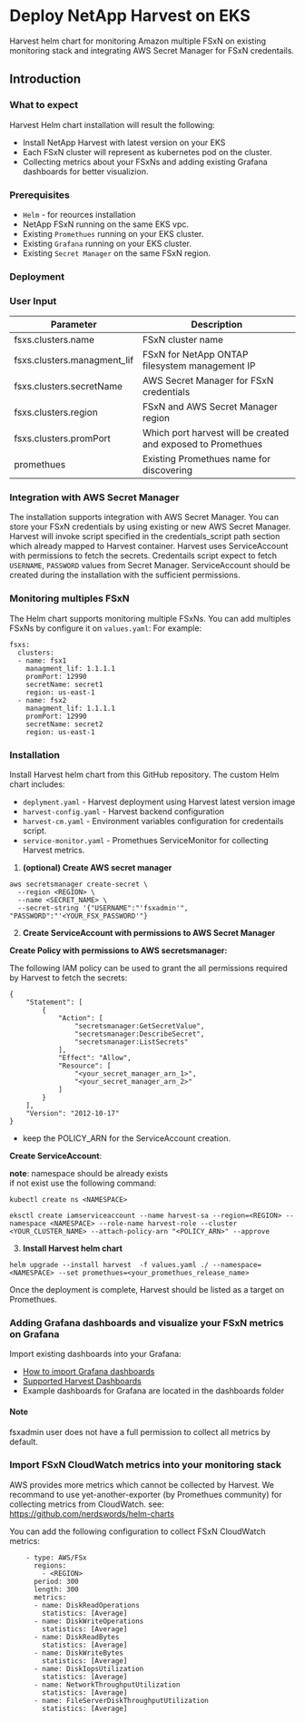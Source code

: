# Deploy NetApp Harvest on EKS 

Harvest helm chart for monitoring Amazon multiple FSxN on existing monitoring stack and integrating AWS Secret Manager for FSxN credentails.



## Introduction

### What to expect

Harvest Helm chart installation will result the following:
* Install NetApp Harvest with latest version on your EKS
* Each FSxN cluster will represent as kubernetes pod on the cluster.
* Collecting metrics about your FSxNs and adding existing Grafana dashboards for better visualizion.

### Prerequisites
* `Helm` - for reources installation
* NetApp FSxN running on the same EKS vpc.
* Existing `Promethues` running on your EKS cluster.
* Existing `Grafana` running on your EKS cluster.
* Existing `Secret Manager` on the same FSxN region.


### Deployment
### User Input

Parameter | Description | 
--- | --- | 
fsxs.clusters.name | FSxN cluster name | 
fsxs.clusters.managment_lif | FSxN for NetApp ONTAP filesystem management IP |
fsxs.clusters.secretName | AWS Secret Manager for FSxN credentials |
fsxs.clusters.region | FSxN and AWS Secret Manager region |
fsxs.clusters.promPort | Which port harvest will be created and exposed to Promethues |
promethues | Existing Promethues name for discovering |

### Integration with AWS Secret Manager

The installation supports integration with AWS Secret Manager. You can store your FSxN credentials by using existing or new AWS Secret Manager. 
Harvest will invoke script specified in the credentials_script path section which already mapped to Harvest container.
Harvest uses ServiceAccount with permissions to fetch the secrets. 
Credentails script expect to fetch `USERNAME`, `PASSWORD` values from Secret Manager.
ServiceAccount should be created during the installation with the sufficient permissions. 


### Monitoring multiples FSxN

The Helm chart supports monitoring multiple FSxNs.
You can add multiples FSxNs by configure it on `values.yaml`:
For example: 
```
fsxs:
  clusters:
  - name: fsx1
    managment_lif: 1.1.1.1
    promPort: 12990
    secretName: secret1
    region: us-east-1
  - name: fsx2
    managment_lif: 1.1.1.1
    promPort: 12990
    secretName: secret2
    region: us-east-1
```

### Installation
Install Harvest helm chart from this GitHub repository. The custom Helm chart includes:
* `deplyment.yaml` - Harvest deployment using Harvest latest version image
* `harvest-config.yaml` - Harvest backend configuration
* `harvest-cm.yaml` -  Environment variables configuration for credentails script.
* `service-monitor.yaml` - Promethues ServiceMonitor for collecting Harvest metrics.

1. **(optional) Create AWS secret manager**
```
aws secretsmanager create-secret \
  --region <REGION> \
  --name <SECRET_NAME> \
  --secret-string '{"USERNAME":"'fsxadmin'", "PASSWORD":"'<YOUR_FSX_PASSWORD'"}
```

2. **Create ServiceAccount with permissions to AWS Secret Manager**

**Create Policy with permissions to AWS secretsmanager:**

The following IAM policy can be used to grant the all permissions required by Harvest to fetch the secrets:

```
{
    "Statement": [
        {
            "Action": [
                "secretsmanager:GetSecretValue",
                "secretsmanager:DescribeSecret",
                "secretsmanager:ListSecrets"
            ],
            "Effect": "Allow",
            "Resource": [
                "<your_secret_manager_arn_1>",
                "<your_secret_manager_arn_2>"
            ]
        }
    ],
    "Version": "2012-10-17"
}

```
* keep the POLICY_ARN for the ServiceAccount creation.


**Create ServiceAccount**:

**note**: namespace should be already exists\
if not exist use the following command: 
```
kubectl create ns <NAMESPACE>
```
```
eksctl create iamserviceaccount --name harvest-sa --region=<REGION> --namespace <NAMESPACE> --role-name harvest-role --cluster <YOUR_CLUSTER_NAME> --attach-policy-arn "<POLICY_ARN>" --approve
```

3. **Install Harvest helm chart**
```text
helm upgrade --install harvest  -f values.yaml ./ --namespace=<NAMESPACE> --set promethues=<your_promethues_release_name>
```

Once the deployment is complete, Harvest should be listed as a target on Promethues.
    
### Adding Grafana dashboards and visualize your FSxN metrics on Grafana
Import existing dashboards into your Grafana:
* [How to import Grafana dashboards](https://grafana.com/docs/grafana/latest/dashboards/build-dashboards/import-dashboards/)
* [Supported Harvest Dashboards](https://netapp.github.io/harvest/24.05/prepare-fsx-clusters/#supported-harvest-dashboards/)
* Example dashboards for Grafana are located in the dashboards folder
#### Note
 fsxadmin user does not have a full permission to collect all metrics by default.

### Import FSxN CloudWatch metrics into your monitoring stack
AWS provides more metrics which cannot be collected by Harvest.
We recommand to use yet-another-exporter (by Promethues community) for collecting metrics from CloudWatch. see: https://github.com/nerdswords/helm-charts

You can add the following configuration to collect FSxN CloudWatch metrics:
```
    - type: AWS/FSx
      regions:
        - <REGION>
      period: 300
      length: 300
      metrics:
      - name: DiskReadOperations
        statistics: [Average]
      - name: DiskWriteOperations
        statistics: [Average]
      - name: DiskReadBytes
        statistics: [Average]
      - name: DiskWriteBytes
        statistics: [Average]
      - name: DiskIopsUtilization
        statistics: [Average]
      - name: NetworkThroughputUtilization
        statistics: [Average]
      - name: FileServerDiskThroughputUtilization
        statistics: [Average]
```
